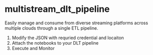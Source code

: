 # multistream_dlt_pipeline

Easily manage and consume from diverse streaming platforms across multiple clouds through a single ETL pipeline.

1. Modify the JSON with requried credential and locaiton 
2. Attach the notebooks to your DLT pipeline
3. Execute and Monitor
